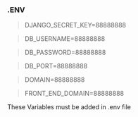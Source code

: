 ### .ENV

> DJANGO_SECRET_KEY=88888888

> DB_USERNAME=88888888

> DB_PASSWORD=88888888

> DB_PORT=88888888

> DOMAIN=88888888

> FRONT_END_DOMAIN=88888888
>

These Variables must be added in .env file